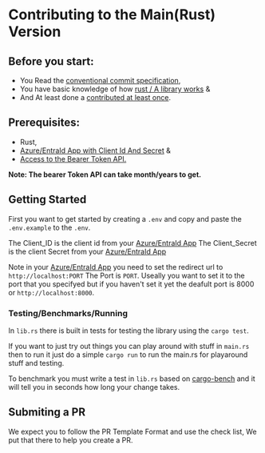 # Contributing to the Main(Rust) Version


## Before you start:
- You Read the [conventional commit specification](https://www.conventionalcommits.org/en/v1.0.0/),
- You have basic knowledge of how [rust / A library works](https://doc.rust-lang.org/cargo/index.html) &
- And At least done a [contributed at least once](https://github.com/firstcontributions/first-contributions).


## Prerequisites: 
- Rust,
- [Azure/EntraId App with Client Id And Secret](https://entra.microsoft.com/) &
- [Access to the Bearer Token API.](https://help.minecraft.net/hc/en-us/articles/16254801392141p)



**Note: The bearer Token API can take month/years to get.**



## Getting Started

First you want to get started by creating a `.env` and copy and paste the `.env.example` to the `.env`.


The Client_ID is the client id from your [Azure/EntraId App](https://entra.microsoft.com/)
The Client_Secret is the client Secret from your [Azure/EntraId App](https://entra.microsoft.com/)

Note in your [Azure/EntraId App](https://entra.microsoft.com/) you need to set the redirect url to `http://localhost:PORT` The Port is `PORT`. Useally you want to set it to the port that you specifyed but if you haven't set it yet the deafult port is 8000 or `http://localhost:8000`. 



### Testing/Benchmarks/Running 

In `lib.rs` there is built in tests for testing the library using the `cargo test`. 

If you want to just try out things you can play around with stuff in `main.rs` then to run it just do a simple `cargo run` to run the main.rs for playaround stuff and testing.

To benchmark you must write a test in `lib.rs` based on [cargo-bench](https://doc.rust-lang.org/cargo/commands/cargo-bench.html) and it will tell you in seconds how long your change takes.




## Submiting a PR

We expect you to follow the PR Template Format and use the check list, We put that there to help you create a PR. 